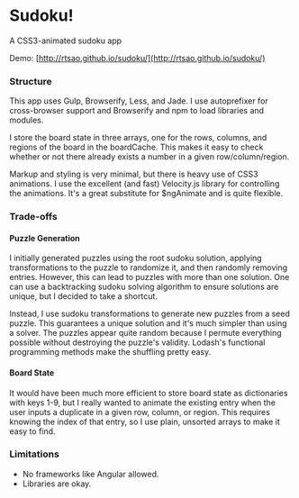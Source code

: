 Sudoku!
=======

A CSS3-animated sudoku app

Demo: [http://rtsao.github.io/sudoku/](http://rtsao.github.io/sudoku/)

### Structure
This app uses Gulp, Browserify, Less, and Jade. I use autoprefixer for cross-browser support and Browserify and npm to load libraries and modules.

I store the board state in three arrays, one for the rows, columns, and regions of the board in the boardCache. This makes it easy to check whether or not there already exists a number in a given row/column/region.

Markup and styling is very minimal, but there is heavy use of CSS3 animations. I use the excellent (and fast) Velocity.js library for controlling the animations. It's a great substitute for $ngAnimate and is quite flexible.

### Trade-offs
#### Puzzle Generation
I initially generated puzzles using the root sudoku solution, applying transformations to the puzzle to randomize it, and then randomly removing entries. However, this can lead to puzzles with more than one solution. One can use a backtracking sudoku solving algorithm to ensure solutions are unique, but I decided to take a shortcut.

Instead, I use sudoku transformations to generate new puzzles from a seed puzzle. This guarantees a unique solution and it's much simpler than using a solver. The puzzles appear quite random because I permute everything possible without destroying the puzzle's validity. Lodash's functional programming methods make the shuffling pretty easy.

#### Board State
It would have been much more efficient to store board state as dictionaries with keys 1-9, but I really wanted to animate the existing entry when the user inputs a duplicate in a given row, column, or region. This requires knowing the index of that entry, so I use plain, unsorted arrays to make it easy to find.

### Limitations

- No frameworks like Angular allowed.
- Libraries are okay.

